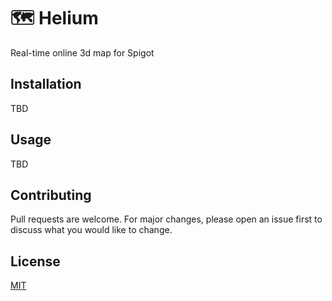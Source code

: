 # 🗺 Helium
Real-time online 3d map for Spigot

## Installation
TBD

## Usage
TBD

## Contributing
Pull requests are welcome. For major changes, please open an issue first to discuss what you would like to change.

## License
[MIT](LICENSE.md)
